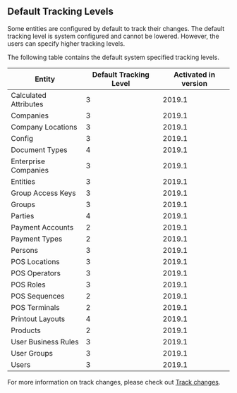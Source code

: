 ## Default Tracking Levels

Some entities are configured by default to track their changes. The default tracking level is system configured and cannot be lowered. However, the users can specify higher tracking levels.

The following table contains the default system specified tracking levels.

| Entity | Default Tracking Level | Activated in version |
| -- | ------------------------------- | ---------------------------------------------|
| Calculated Attributes | 3 | 2019.1 |
| Companies | 3 | 2019.1 |
| Company Locations | 3 | 2019.1 |
| Config | 3 | 2019.1 |
| Document Types | 4 | 2019.1 |
| Enterprise Companies | 3 | 2019.1 |
| Entities | 3 | 2019.1 |
| Group Access Keys | 3 | 2019.1 |
| Groups | 3 | 2019.1 |
| Parties | 4 | 2019.1 |
| Payment Accounts | 2 | 2019.1 |
| Payment Types | 2 | 2019.1 |
| Persons | 3 | 2019.1 |
| POS Locations | 3 | 2019.1 |
| POS Operators | 3 | 2019.1 |
| POS Roles | 3 | 2019.1 |
| POS Sequences | 2 | 2019.1 |
| POS Terminals | 2 | 2019.1 |
| Printout Layouts | 4 | 2019.1 |
| Products | 2 | 2019.1 |
| User Business Rules | 3 | 2019.1 |
| User Groups | 3 | 2019.1 |
| Users | 3 | 2019.1 |

For more information on track changes, please check out [Track changes](track-changes.md).
